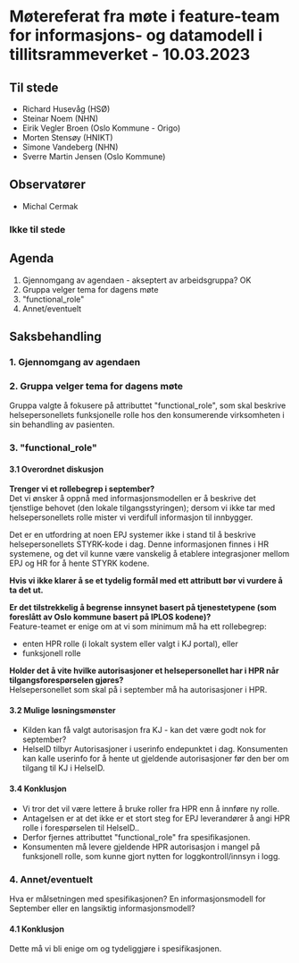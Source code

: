 # Møtereferat fra møte i feature-team for informasjons- og datamodell i tillitsrammeverket - 10.03.2023

## Til stede
- Richard Husevåg (HSØ)
- Steinar Noem (NHN)
- Eirik Vegler Broen (Oslo Kommune - Origo)
- Morten Stensøy (HNIKT)
- Simone Vandeberg (NHN)
- Sverre Martin Jensen (Oslo Kommune)

## Observatører
- Michal Cermak

### Ikke til stede

## Agenda
1. Gjennomgang av agendaen - akseptert av arbeidsgruppa?
OK
2. Gruppa velger tema for dagens møte
3. "functional_role"
4. Annet/eventuelt

## Saksbehandling

### 1. Gjennomgang av agendaen

### 2. Gruppa velger tema for dagens møte
Gruppa valgte å fokusere på attributtet "functional_role", som skal beskrive helsepersonellets funksjonelle rolle hos den konsumerende virksomheten i sin behandling av pasienten.


### 3. "functional_role"
#### 3.1 Overordnet diskusjon

**Trenger vi et rollebegrep i september?**<br>
Det vi ønsker å oppnå med informasjonsmodellen er å beskrive det tjenstlige behovet (den lokale tilgangsstyringen); dersom vi ikke tar med helsepersonellets rolle mister vi verdifull informasjon til innbygger.

Det er en utfordring at noen EPJ systemer ikke i stand til å beskrive helsepersonellets STYRK-kode i dag. Denne informasjonen finnes i HR systemene, og det vil kunne være vanskelig å etablere integrasjoner mellom EPJ og HR for å hente STYRK kodene.

**Hvis vi ikke klarer å se et tydelig formål med ett attributt bør vi vurdere å ta det ut.**

**Er det tilstrekkelig å begrense innsynet basert på tjenestetypene (som foreslått av Oslo kommune basert på IPLOS kodene)?**<br>
Feature-teamet er enige om at vi som minimum må ha ett rollebegrep:
- enten HPR rolle (i lokalt system eller valgt i KJ portal), eller
- funksjonell rolle

**Holder det å vite hvilke autorisasjoner et helsepersonellet har i HPR når tilgangsforespørselen gjøres?**<br>
Helsepersonellet som skal på i september må ha autorisasjoner i HPR.

#### 3.2 Mulige løsningsmønster
* Kilden kan få valgt autorisasjon fra KJ - kan det være godt nok for september?
* HelseID tilbyr Autorisasjoner i userinfo endepunktet i dag. Konsumenten kan kalle userinfo for å hente ut gjeldende autorisasjoner før den ber om tilgang til KJ i HelseID.

#### 3.4 Konklusjon
* Vi tror det vil være lettere å bruke roller fra HPR enn å innføre ny rolle.
* Antagelsen er at det ikke er et stort steg for EPJ leverandører å angi HPR rolle i forespørselen til HelseID..
* Derfor fjernes attributtet "functional_role" fra spesifikasjonen.
* Konsumenten må levere gjeldende HPR autorisasjon i mangel på funksjonell rolle, som kunne gjort nytten for loggkontroll/innsyn i logg.

### 4. Annet/eventuelt
Hva er målsetningen med spesifikasjonen? En informasjonsmodell for September eller en langsiktig informasjonsmodell?

#### 4.1 Konklusjon
Dette må vi bli enige om og tydeliggjøre i spesifikasjonen.


